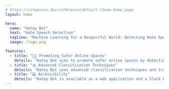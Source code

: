```yaml
---
# https://vitepress.dev/reference/default-theme-home-page
layout: home

hero:
  name: "Hatey Bot"
  text: "Hate Speech Detection"
  tagline: "Machine Learning for a Respectful World: Detecting Hate Speech in Text"
  image: /logo.png

features:
  - title: "🫶🏼 Promoting Safer Online Spaces"
    details: "Hatey Bot aims to promote safer online spaces by detecting, classifying and flagging hate speech and toxic comments."
  - title: "📊 Advanced Classification Techniques"
    details: "Hatey Bot uses advanced classification techniques and transformer models to detect and classify hate speech and toxic comments."
  - title: "💻 Accessibility"
    details: "Hatey Bot is available as a web application and a Slack bot, making it accessible to a wide range of users."
---
```


<script setup>
  import Home from './components/Home.vue'
</script>

<Home />


